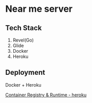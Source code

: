 # Near me server

## Tech Stack

1. Revel(Go)
2. Glide
3. Docker
4. Heroku

## Deployment

Docker + Heroku

[Container Registry & Runtime - heroku](https://devcenter.heroku.com/articles/container-registry-and-runtime#dockerfile-commands-and-runtime)
